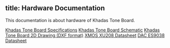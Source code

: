 title: Hardware Documentation
---

This documentation is about hardware of Khadas Tone Board.

[Khadas Tone Board Specifications](http://www.mediafire.com/file/3tdwxfr4qy98mag/Tone_Board_Specs.pdf)
[Khadas Tone Board Schematic](http://www.mediafire.com/file/2jkeuonl9ukhndm/Tone_V13_SCH.pdf)
[Khadas Tone Board  2D Drawing (DXF format)](http://www.mediafire.com/file/3mwu38zatzidbjz/Tone_V13_DXF.dxf)
[XMOS XU208 Datasheet](http://www.mediafire.com/file/tv1n1qlqk415qlw/XU208-128-QF48_Datasheet.pdf)
[DAC ES9038 Datasheet](http://www.mediafire.com/file/tz1aq9bb7b6bybb/ES-ES9038Q2M-DAC_Datasheet.pdf)

